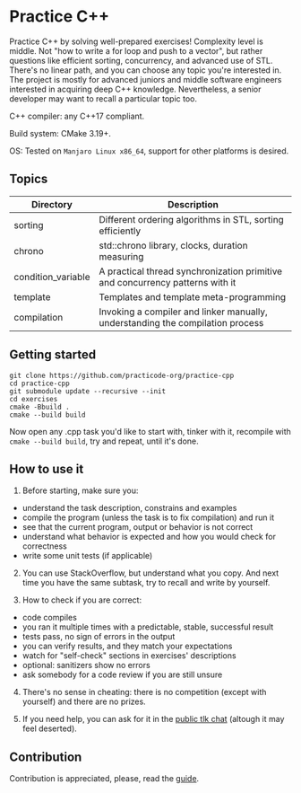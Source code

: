 # Practice C++
Practice C++ by solving well-prepared exercises! Complexity level is middle. Not "how to write a for loop and push to a vector", but rather questions like efficient sorting, concurrency, and advanced use of STL. There's no linear path, and you can choose any topic you're interested in. The project is mostly for advanced juniors and middle software engineers interested in acquiring deep C++ knowledge. Nevertheless, a senior developer may want to recall a particular topic too.

C++ compiler: any C++17 compliant.

Build system: CMake 3.19+.

OS: Tested on `Manjaro Linux x86_64`, support for other platforms is desired.


## Topics
| Directory | Description   |
| --------- | ------------- |
| sorting               | Different ordering algorithms in STL, sorting efficiently |
| chrono                | std::chrono library, clocks, duration measuring |
| condition_variable    | A practical thread synchronization primitive and concurrency patterns with it |
| template              | Templates and template meta-programming |
| compilation           | Invoking a compiler and linker manually, understanding the compilation process |


## Getting started
```
git clone https://github.com/practicode-org/practice-cpp
cd practice-cpp
git submodule update --recursive --init
cd exercises
cmake -Bbuild .
cmake --build build
```
Now open any .cpp task you'd like to start with, tinker with it, recompile with `cmake --build build`, try and repeat, until it's done.


## How to use it
1. Before starting, make sure you:
- understand the task description, constrains and examples
- compile the program (unless the task is to fix compilation) and run it
- see that the current program, output or behavior is not correct
- understand what behavior is expected and how you would check for correctness
- write some unit tests (if applicable)

2. You can use StackOverflow, but understand what you copy. And next time you have the same subtask, try to recall and write by yourself.

3. How to check if you are correct:
- code compiles
- you ran it multiple times with a predictable, stable, successful result
- tests pass, no sign of errors in the output
- you can verify results, and they match your expectations
- watch for "self-check" sections in exercises' descriptions
- optional: sanitizers show no errors
- ask somebody for a code review if you are still unsure

4. There's no sense in cheating: there is no competition (except with yourself) and there are no prizes.

5. If you need help, you can ask for it in the [public tlk chat](https://tlk.io/practicode-cpp) (altough it may feel deserted).


## Contribution
Contribution is appreciated, please, read the [guide](CONTRIBUTING.md).
